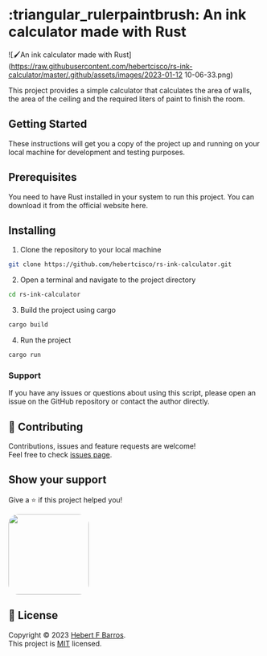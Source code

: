 # :triangular_rulerpaintbrush: An ink calculator made with Rust

![🖌An ink calculator made with Rust](https://raw.githubusercontent.com/hebertcisco/rs-ink-calculator/master/.github/assets/images/2023-01-12 10-06-33.png)

This project provides a simple calculator that calculates the area of walls, the area of the ceiling and the required liters of paint to finish the room.

## Getting Started

These instructions will get you a copy of the project up and running on your local machine for development and testing purposes.

## Prerequisites

You need to have Rust installed in your system to run this project. You can download it from the official website here.

## Installing

1. Clone the repository to your local machine

```sh
git clone https://github.com/hebertcisco/rs-ink-calculator.git
```

2. Open a terminal and navigate to the project directory

```sh
cd rs-ink-calculator
```

3. Build the project using cargo

```sh
cargo build
```

4. Run the project

```sh
cargo run
```

### Support

If you have any issues or questions about using this script, please open an issue on the GitHub repository or contact the author directly.

## 🤝 Contributing

Contributions, issues and feature requests are welcome!<br />Feel free to check [issues page](issues).

## Show your support

Give a ⭐️ if this project helped you!

<a  href="https://www.patreon.com/hebertfbarros">
  <img style="border-radius:20px;" src="https://c5.patreon.com/external/logo/become_a_patron_button@2x.png" width="160">
</a>

## 📝 License

Copyright © 2023 [Hebert F Barros](https://github.com/hebertcisco).<br />
This project is [MIT](LICENSE) licensed.
